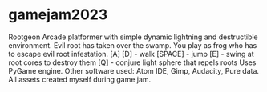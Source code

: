 # gamejam2023
Rootgeon
Arcade platformer with simple dynamic lightning and destructible environment.
Evil root has taken over the swamp. You play as frog who has to escape evil root infestation.
[A] [D] - walk
[SPACE] - jump
[E] - swing at root cores to destroy them
[Q] - conjure light sphere that repels roots
Uses PyGame engine.
Other software used: Atom IDE, Gimp, Audacity, Pure data.
All assets created myself during game jam.
